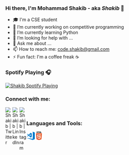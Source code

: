 ### Hi there, I'm Mohammad Shakib - aka ___Shakib___ 👋

- 🎓 I'm a CSE student
- 🔭 I’m currently working on competitive programming
- 🌱 I’m currently learning Python
- 🤔 I’m looking for help with ...
- 💬 Ask me about ...
- 📫 How to reach me: code.shakib@gmail.com
- ⚡ Fun fact: I'm a coffee freak ☕
### Spotify Playing 🎧

[<img src="https://now-playing-codestackr.vercel.app/api/spotify-playing" alt="Shakib Spotify Playing" width="350" />](https://open.spotify.com/user/88pbsh9j785gn4jpps10xat7c)

### Connect with me:

[<img align="left" alt="Shakib | Twitter" width="22px" src="https://cdn.jsdelivr.net/npm/simple-icons@v3/icons/twitter.svg" />](https://twitter.com/iMohammadShakib)
[<img align="left" alt="Shakib | LinkedIn" width="22px" src="https://cdn.jsdelivr.net/npm/simple-icons@v3/icons/linkedin.svg" />](https://linkedin.com/in/MohammadShakib)
[<img align="left" alt="Shakib | Instagram" width="22px" src="https://cdn.jsdelivr.net/npm/simple-icons@v3/icons/instagram.svg" />](https://instagram.com/mo__shakib)

<br>

### Languages and Tools:

[<img align="left" alt="Visual Studio Code" width="26px" src="https://raw.githubusercontent.com/github/explore/80688e429a7d4ef2fca1e82350fe8e3517d3494d/topics/visual-studio-code/visual-studio-code.png" />]()
[<img align="left" alt="HTML5" width="26px" src="https://raw.githubusercontent.com/github/explore/80688e429a7d4ef2fca1e82350fe8e3517d3494d/topics/html/html.png" />]()
